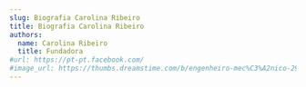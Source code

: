```yaml
---
slug: Biografia Carolina Ribeiro
title: Biografia Carolina Ribeiro
authors:
  name: Carolina Ribeiro
  title: Fundadora
#url: https://pt-pt.facebook.com/
#image_url: https://thumbs.dreamstime.com/b/engenheiro-mec%C3%A2nico-29185768.jpg
---
```


